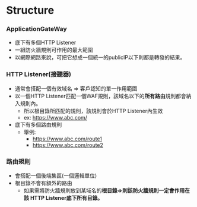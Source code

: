 # Structure

### ApplicationGateWay

* 底下有多個HTTP Listener
* 一組防火牆規則可作用的最大範圍
* 以網際網路來說，可把它想成一個統一的publicIP以下則都是轉發的結果。

### HTTP Listener(接聽器)

* 通常會搭配一個有效域名 => 客戶認知的單一作用範圍
* 以一個HTTP Listener匹配一個WAF規則，該域名以下的**所有路由**規則都會納入規則內。
  * 所以根目錄所匹配的規則，該規則會於HTTP Listener內生效
  * ex: https://www.abc.com/
* 底下有多個路由規則
  * 舉例:
    * https://www.abc.com/route1
    * https://www.abc.com/route2

### 路由規則

* 會搭配一個後端集區(一個邏輯單位)
* 根目錄不會有額外的路由
  * 如果需將防火牆規則放到某域名的**根目錄=>則該防火牆規則一定會作用在該 HTTP Listener底下所有目錄。**
